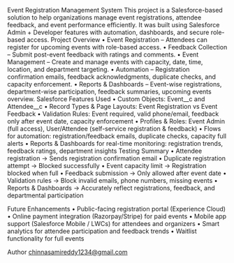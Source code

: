 
Event Registration Management System
This project is a Salesforce-based solution to help organizations manage event registrations, attendee feedback, and event performance efficiently. It was built using Salesforce Admin + Developer features with automation, dashboards, and secure role-based access.
Project Overview
•	Event Registration – Attendees can register for upcoming events with role-based access.
•	Feedback Collection – Submit post-event feedback with ratings and comments.
•	Event Management – Create and manage events with capacity, date, time, location, and department targeting.
•	Automation – Registration confirmation emails, feedback acknowledgments, duplicate checks, and capacity enforcement.
•	Reports & Dashboards – Event-wise registrations, department-wise participation, feedback summaries, upcoming events overview.
Salesforce Features Used
•	Custom Objects: Event__c and Attendee__c
•	Record Types & Page Layouts: Event Registration vs Event Feedback
•	Validation Rules: Event required, valid phone/email, feedback only after event date, capacity enforcement
•	Profiles & Roles: Event Admin (full access), User/Attendee (self-service registration & feedback)
•	Flows for automation: registration/feedback emails, duplicate checks, capacity full alerts
•	Reports & Dashboards for real-time monitoring: registration trends, feedback ratings, department insights
Testing Summary
•	Attendee registration → Sends registration confirmation email
•	Duplicate registration attempt → Blocked successfully
•	Event capacity limit → Registration blocked when full
•	Feedback submission → Only allowed after event date
•	Validation rules → Block invalid emails, phone numbers, missing events
•	Reports & Dashboards → Accurately reflect registrations, feedback, and departmental participation

Future Enhancements
•	Public-facing registration portal (Experience Cloud)
•	Online payment integration (Razorpay/Stripe) for paid events
•	Mobile app support (Salesforce Mobile / LWCs) for attendees and organizers
•	Smart analytics for attendee participation and feedback trends
•	Waitlist functionality for full events

Author
chinnasamireddy1234@gmail.com

